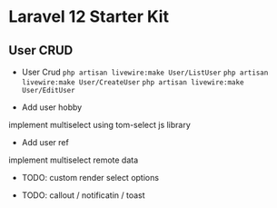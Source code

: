 # Laravel 12 Starter Kit

## User CRUD
- User Crud
`php artisan livewire:make User/ListUser`
`php artisan livewire:make User/CreateUser`
`php artisan livewire:make User/EditUser`

- Add user hobby

implement multiselect using tom-select js library

- Add user ref

implement multiselect remote data

- TODO: custom render select options

- TODO: callout / notificatin / toast
